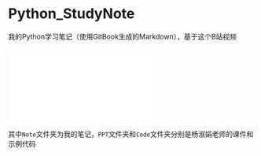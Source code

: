 # Python_StudyNote
我的Python学习笔记（使用GitBook生成的Markdown），基于这个B站视频


<iframe src="//player.bilibili.com/player.html?isOutside=true&aid=712020469&bvid=BV1wD4y1o7AS&cid=1309468966&p=1" scrolling="no" border="0" frameborder="no" framespacing="0" allowfullscreen="true"></iframe>


其中`Note`文件夹为我的笔记，`PPT`文件夹和`Code`文件夹分别是杨淑娟老师的课件和示例代码